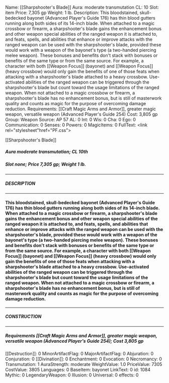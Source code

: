 Name: [[Sharpshooter's Blade]]
Aura: moderate transmutation
CL: 10
Slot: item
Price: 7,305 gp
Weight: 1 lb.
Description: This bloodstained, skull-bedecked bayonet (Advanced Player's Guide 176) has thin blood gutters running along both sides of its 14-inch blade. When attached to a magic crossbow or firearm, a sharpshooter's blade gains the enhancement bonus and other weapon special abilities of the ranged weapon it is attached to, and feats, spells, and abilities that enhance or improve attacks with the ranged weapon can be used with the sharpshooter's blade, provided these would work with a weapon of the bayonet's type (a two-handed piercing melee weapon). These bonuses and benefits don't stack with bonuses or benefits of the same type or from the same source. For example, a character with both [[Weapon Focus]] (bayonet) and [[Weapon Focus]] (heavy crossbow) would only gain the benefits of one of those feats when attacking with a sharpshooter's blade attached to a heavy crossbow. Use-activated abilities of the ranged weapon can be triggered through the sharpshooter's blade but count toward the usage limitations of the ranged weapon. When not attached to a magic crossbow or firearm, a sharpshooter's blade has no enhancement bonus, but is still of masterwork quality and counts as magic for the purpose of overcoming damage reduction.
Requirements: [[Craft Magic Arms and Armor]], greater magic weapon, versatile weapon (Advanced Player's Guide 254)
Cost: 3,805 gp
Group: Weapon
Source: AP 57
AL: 0
Int: 0
Wis: 0
Cha: 0
Ego: 0
Communication: 0
Senses: 0
Powers: 0
MagicItems: 0
FullText: <link rel="stylesheet"href="PF.css"><div class="heading"><p class="alignleft">[[Sharpshooter's Blade]]</p><div style="clear: both;"></div></div><div><h5><b>Aura </b>moderate transmutation; <b>CL </b>10th</h5><h5><b>Slot </b>none; <b>Price </b>7,305 gp; <b>Weight </b>1 lb.</h5></div><hr/><div><h5><b>DESCRIPTION</b></h5></div><hr/><div><h4><p>This bloodstained, skull-bedecked bayonet (Advanced Player's Guide 176) has thin blood gutters running along both sides of its 14-inch blade. When attached to a magic crossbow or firearm, a sharpshooter's blade gains the enhancement bonus and other weapon special abilities of the ranged weapon it is attached to, and feats, spells, and abilities that enhance or improve attacks with the ranged weapon can be used with the sharpshooter's blade, provided these would work with a weapon of the bayonet's type (a two-handed piercing melee weapon). These bonuses and benefits don't stack with bonuses or benefits of the same type or from the same source. For example, a character with both [[Weapon Focus]] (bayonet) and [[Weapon Focus]] (heavy crossbow) would only gain the benefits of one of those feats when attacking with a sharpshooter's blade attached to a heavy crossbow. Use-activated abilities of the ranged weapon can be triggered through the sharpshooter's blade but count toward the usage limitations of the ranged weapon. When not attached to a magic crossbow or firearm, a sharpshooter's blade has no enhancement bonus, but is still of masterwork quality and counts as magic for the purpose of overcoming damage reduction.</p></h4></div><hr/><div><h5><b>CONSTRUCTION</b></h5></div><hr/><div><h5><b>Requirements </b>[[Craft Magic Arms and Armor]], <i>greater magic weapon</i>, <i>versatile weapon (Advanced Player's Guide 254)</i>; <b>Cost </b>3,805 gp</h5></div>
[[Destruction]]: 0
MinorArtifactFlag: 0
MajorArtifactFlag: 0
Abjuration: 0
Conjuration: 0
[[Divination]]: 0
Enchantment: 0
Evocation: 0
Necromancy: 0
Transmutation: 1
AuraStrength: moderate
WeightValue: 1.0
PriceValue: 7305
CostValue: 3805
Languages: 0
BaseItem: bayonet
LinkText: 0
id: 1084
Mythic: 0
LegendaryWeapon: 0
Illusion: 0
Universal: 0
effects: 0
